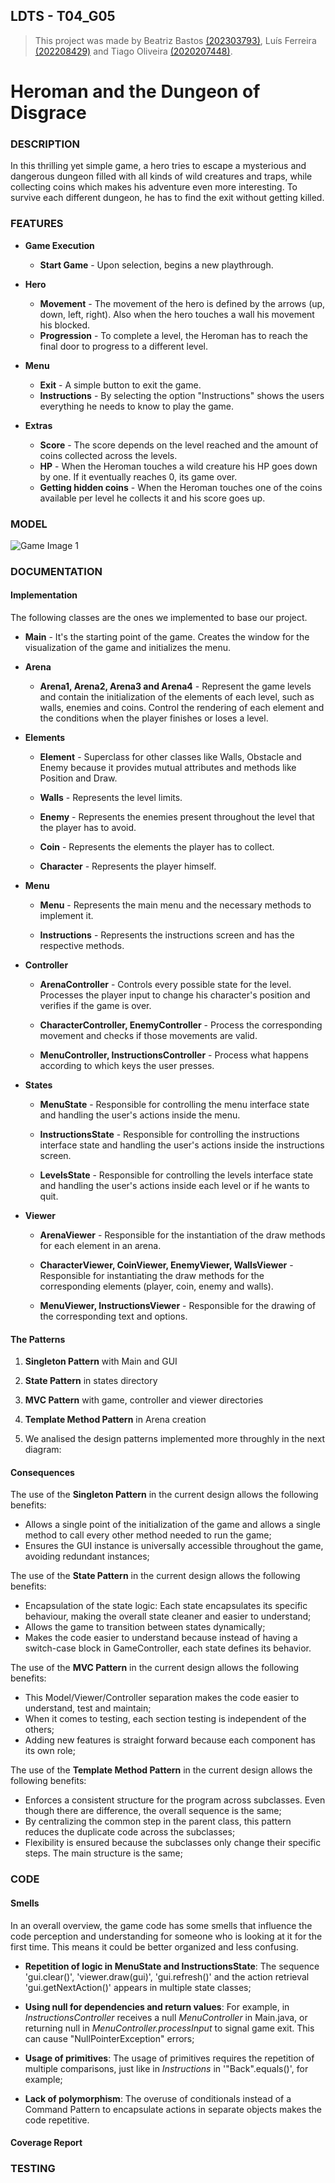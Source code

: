 
## LDTS - T04_G05

> This project was made by Beatriz Bastos [(202303793)](https://sigarra.up.pt/feup/pt/fest_geral.cursos_list?pv_num_unico=202303793), Luís Ferreira [(202208429)](https://sigarra.up.pt/feup/pt/fest_geral.cursos_list?pv_num_unico=202208429) and Tiago Oliveira [(2020207448)](https://sigarra.up.pt/feup/pt/fest_geral.cursos_list?pv_num_unico=202007448).

# Heroman and the Dungeon of Disgrace
### DESCRIPTION

In this thrilling yet simple game, a hero tries to escape a mysterious and dangerous dungeon filled with all kinds of wild
creatures and traps, while collecting coins which makes his adventure even more interesting. To survive each different dungeon, he has to find the exit without getting killed.

### FEATURES

- **Game Execution**
    - **Start Game** - Upon selection, begins a new playthrough.

- **Hero**
    - **Movement** - The movement of the hero is defined by the arrows (up, down, left, right). Also when the hero touches a wall his movement his blocked.
    - **Progression** - To complete a level, the Heroman has to reach the final door to progress to a different level.

- **Menu**
  - **Exit** - A simple button to exit the game.
  - **Instructions** - By selecting the option "Instructions" shows the users everything he needs to know to play the game.

- **Extras**
  - **Score** - The score depends on the level reached and the amount of coins collected across the levels.
  - **HP** - When the Heroman touches a wild creature his HP goes down by one. If it eventually reaches 0, its game over.
  - **Getting hidden coins** - When the Heroman touches one of the coins available per level he collects it and his score goes up.

### MODEL

![Game Image 1](resources/GameScreenshots/LDTSgame1.jpg)


### DOCUMENTATION
#### **Implementation**
The following classes are the ones we implemented to base our project.

- **Main** - It's the starting point of the game. Creates the window for the visualization of the game and initializes the menu. 

- **Arena**
    - **Arena1, Arena2, Arena3 and Arena4** - Represent the game levels and contain the initialization of the elements of each level, 
  such as walls, enemies and coins. Control the rendering of each element and the conditions when the player finishes or loses a level.

- **Elements**
    - **Element** - Superclass for other classes like Walls, Obstacle and Enemy because it provides mutual attributes and methods like Position and Draw.

    - **Walls** - Represents the level limits.

    - **Enemy** - Represents the enemies present throughout the level that the player has to avoid.

    - **Coin** - Represents the elements the player has to collect.

    - **Character** - Represents the player himself.

- **Menu**
  - **Menu** - Represents the main menu and the necessary methods to implement it.

  - **Instructions** - Represents the instructions screen and has the respective methods.

- **Controller**
  - **ArenaController** - Controls every possible state for the level. Processes the player input to change his character's 
  position and verifies if the game is over.

  - **CharacterController, EnemyController** - Process the corresponding movement and checks if those movements are valid.

  - **MenuController, InstructionsController** - Process what happens according to which keys the user presses.

- **States**
  - **MenuState** - Responsible for controlling the menu interface state and handling the user's actions inside the menu.

  - **InstructionsState** - Responsible for controlling the instructions interface state and handling the user's actions inside the instructions screen.

  - **LevelsState** - Responsible for controlling the levels interface state and handling the user's actions inside each level or if he wants to quit.

- **Viewer**
    - **ArenaViewer** - Responsible for the instantiation of the draw methods for each element in an arena.

    - **CharacterViewer, CoinViewer, EnemyViewer, WallsViewer** - Responsible for instantiating the draw methods for the 
  corresponding elements (player, coin, enemy and walls).

    - **MenuViewer, InstructionsViewer** - Responsible for the drawing of the corresponding text and options.

#### **The Patterns**

1. **Singleton Pattern** with Main and GUI

2. **State Pattern** in states directory

3. **MVC Pattern** with game, controller and viewer directories

4. **Template Method Pattern** in Arena creation
   
5. We analised the design patterns implemented more throughly in the next diagram:  

#### **Consequences**

The use of the **Singleton Pattern** in the current design allows the following benefits:

  - Allows a single point of the initialization of the game and allows a single method to call every other method needed
  to run the game;
  - Ensures the GUI instance is universally accessible throughout the game, avoiding redundant instances;

The use of the **State Pattern** in the current design allows the following benefits:

  - Encapsulation of the state logic: Each state encapsulates its specific behaviour, making the overall state cleaner and easier to understand;
  - Allows the game to transition between states dynamically;
  - Makes the code easier to understand because instead of having a switch-case block in GameController, each state defines its behavior.

The use of the **MVC Pattern** in the current design allows the following benefits:

  - This Model/Viewer/Controller separation makes the code easier to understand, test and maintain;
  - When it comes to testing, each section testing is independent of the others;
  - Adding new features is straight forward because each component has its own role;

The use of the **Template Method Pattern** in the current design allows the following benefits:

  - Enforces a consistent structure for the program across subclasses. Even though there are difference, the overall sequence is the same;
  - By centralizing the common step in the parent class, this pattern reduces the duplicate code across the subclasses;
  - Flexibility is ensured because the subclasses only change their specific steps. The main structure is the same;

### CODE 
#### **Smells**
In an overall overview, the game code has some smells that influence the code perception and understanding for someone 
who is looking at it for the first time. This means it could be better organized and less confusing.

- **Repetition of logic in MenuState and InstructionsState**: The sequence 'gui.clear()', 'viewer.draw(gui)', 'gui.refresh()' 
and the action retrieval 'gui.getNextAction()' appears in multiple state classes;

- **Using null for dependencies and return values**: For example, in *InstructionsController* receives a null *MenuController* 
in Main.java, or returning null in *MenuController.processInput* to signal game exit. This can cause 
"NullPointerException" errors;

- **Usage of primitives**: The usage of primitives requires the repetition of multiple comparisons, just like in 
*Instructions* in '"Back".equals()', for example;

- **Lack of polymorphism**: The overuse of conditionals instead of a Command Pattern to encapsulate actions in separate
objects makes the code repetitive.

#### **Coverage Report**


### TESTING

